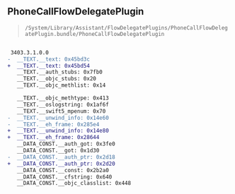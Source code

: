 ## PhoneCallFlowDelegatePlugin

> `/System/Library/Assistant/FlowDelegatePlugins/PhoneCallFlowDelegatePlugin.bundle/PhoneCallFlowDelegatePlugin`

```diff

 3403.3.1.0.0
-  __TEXT.__text: 0x45bd3c
+  __TEXT.__text: 0x45bd54
   __TEXT.__auth_stubs: 0x7fb0
   __TEXT.__objc_stubs: 0x20
   __TEXT.__objc_methlist: 0x14

   __TEXT.__objc_methtype: 0x413
   __TEXT.__oslogstring: 0x1af6f
   __TEXT.__swift5_mpenum: 0x70
-  __TEXT.__unwind_info: 0x14e60
-  __TEXT.__eh_frame: 0x285e4
+  __TEXT.__unwind_info: 0x14e80
+  __TEXT.__eh_frame: 0x28644
   __DATA_CONST.__auth_got: 0x3fe0
   __DATA_CONST.__got: 0x1d30
-  __DATA_CONST.__auth_ptr: 0x2d18
+  __DATA_CONST.__auth_ptr: 0x2d20
   __DATA_CONST.__const: 0x2b2a0
   __DATA_CONST.__cfstring: 0x640
   __DATA_CONST.__objc_classlist: 0x448

```
